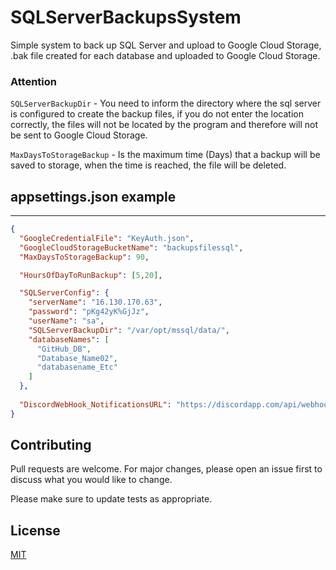 # SQLServerBackupsSystem
Simple system to back up SQL Server and upload to Google Cloud Storage, .bak file created for each database and uploaded to Google Cloud Storage.


### Attention
`SQLServerBackupDir` - You need to inform the directory where the sql server is configured to create the backup files, if you do not enter the location correctly, the files will not be located by the program and therefore will not be sent to Google Cloud Storage.

`MaxDaysToStorageBackup` - Is the maximum time (Days) that a backup will be saved to storage, when the time is reached, the file will be deleted.

## appsettings.json example
----

```json
{
  "GoogleCredentialFile": "KeyAuth.json",
  "GoogleCloudStorageBucketName": "backupsfilessql",
  "MaxDaysToStorageBackup": 90,

  "HoursOfDayToRunBackup": [5,20],

  "SQLServerConfig": {
    "serverName": "16.130.170.63",
    "password": "pKg42yK%GjJz",
    "userName": "sa",
    "SQLServerBackupDir": "/var/opt/mssql/data/",
    "databaseNames": [
      "GitHub_DB",
      "Database_Name02",
      "databasename_Etc"
    ]
  },
  
  "DiscordWebHook_NotificationsURL": "https://discordapp.com/api/webhooks/XXXXXXXXXX"
}
```


## Contributing
Pull requests are welcome. For major changes, please open an issue first to discuss what you would like to change.

Please make sure to update tests as appropriate.

## License
[MIT](https://choosealicense.com/licenses/mit/)
